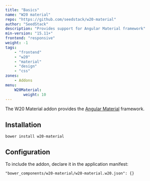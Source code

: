 ```yaml
---
title: "Basics"
name: "W20 material"
repo: "https://github.com/seedstack/w20-material"
author: "SeedStack"
description: "Provides support for Angular Material framework"
min-version: "15.11+"
frontend: "responsive"
weight: -1
tags:
    - "frontend"
    - "w20"
    - "material"
    - "design"
    - "css"
zones:
    - Addons
menu:
    W20Material:
        weight: 10
---
```


The W20 Material addon provides the [Angular Material](https://material.angularjs.org/latest/) framework.

## Installation

```
bower install w20-material
```

## Configuration

To include the addon, declare it in the application manifest:

```
"bower_components/w20-material/w20-material.w20.json": {}
```